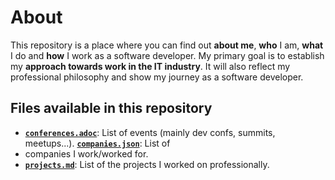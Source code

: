 # About

This repository is a place where you can find out **about me**, **who** I am,
**what** I do and **how** I work as a software developer. My primary goal is to
establish my **approach towards work in the IT industry**. It will also reflect
my professional philosophy and show my journey as a software developer.

## Files available in this repository

- **[`conferences.adoc`](conferences.adoc)**: List of events (mainly dev confs,
    summits, meetups...).  **[`companies.json`](companies.json)**: List of
- companies I work/worked for.
- **[`projects.md`](projects.md)**: List of the projects I worked on
    professionally.
